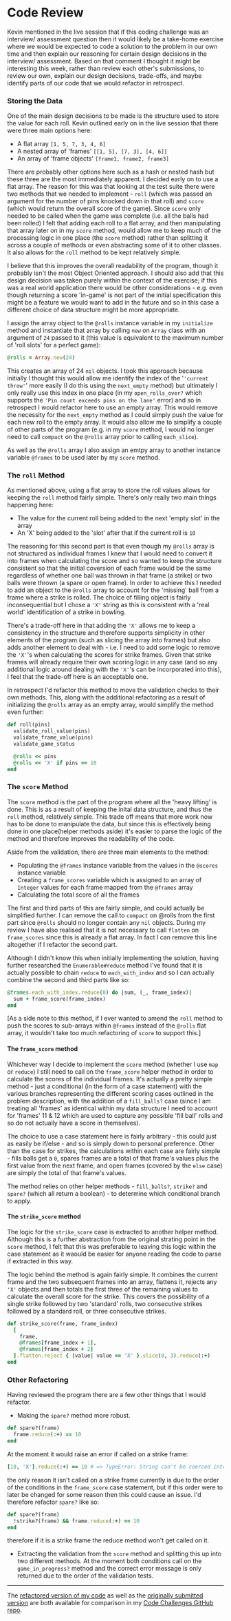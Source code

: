 # Code Review

Kevin mentioned in the live session that if this coding challenge was an interview/ assessment question then it would likely be a take-home exercise where we would be expected to code a solution to the problem in our own time and then explain our reasoning for certain design decisions in the interview/ assessment. Based on that comment I thought it might be interesting this week, rather than review each other's submissions, to review our own, explain our design decisions, trade-offs, and maybe identify parts of our code that we would refactor in retrospect.

### Storing the Data

One of the main design decisions to be made is the structure used to store the value for each roll. Kevin outlined early on in the live session that there were three main options here:

* A flat array `[1, 5, 7, 3, 4, 6]`
* A nested array of 'frames' `[[1, 5], [7, 3], [4, 6]]`
* An array of 'frame objects' `[frame1, frame2, frame3]`

There are probably other options here such as a hash or nested hash but these three are the most immediately apparent. I decided early on to use a flat array. The reason for this was that looking at the test suite there were two methods that we needed to implement - `roll` (which was passed an argument for the number of pins knocked down in that roll) and `score` (which would return the overall score of the game). Since `score` only needed to be called when the game was complete (i.e. all the balls had been rolled) I felt that adding each roll to a flat array, and then manipulating that array later on in my `score` method, would allow me to keep much of the processing logic in one place (the `score` method) rather than splitting it across a couple of methods or even abstracting some of it to other classes. It also allows for the `roll` method to be kept relatively simple.

I believe that this improves the overall readability of the program, though it probably isn't the most Object Oriented approach. I should also add that this design decision was taken purely within the context of the exercise; if this was a real world application there would be other considerations - e.g. even though returning a score 'in-game' is not part of the initial specification this might be a feature we would want to add in the future and so in this case a different choice of data structure might be more appropriate.

I assign the array object to the `@rolls` instance variable in my `initialize` method and instantiate that array by calling `new` on `Array` class with an argument of `24` passed to it (this value is equivalent to the maximum number of 'roll slots' for a perfect game):

```ruby
@rolls = Array.new(24)
```

This creates an array of 24 `nil` objects. I took this approach because initially I thought this would allow me identify the index of the '`'current throw'`' more easily (I do this using the `next_empty` method) but ultimately I only really use this index in one place (in my `open_rolls_over?` which supports the `'Pin count exceeds pins on the lane'` error) and so in retrospect I would refactor here to use an empty array. This would remove the necessity for the `next_empty` method as I could simply push the value for each new roll to the empty array. It would also allow me to simplify a couple of other parts of the program (e.g. in my `score` method, I would no longer need to call `compact` on the `@rolls` array prior to calling `each_slice`).

As well as the `@rolls` array I also assign an emtpy array to another instance variable `@frames` to be used later by my `score` method.

### The `roll` Method

As mentioned above, using a flat array to store the roll values allows for keeping the `roll` method fairly simple. There's only really two main things happening here:

* The value for the current roll being added to the next 'empty slot' in the array
* An 'X' being added to the 'slot' after that if the current roll is `10`

The reasoning for this second part is that even though my `@rolls` array is not structured as individual frames I knew that I would need to convert it into frames when calculating the score and so wanted to keep the structure consistent so that the initial coversion of each frame would be the same regardless of whether one ball was thrown in that frame (a strike) or two balls were thrown (a spare or open frame). In order to achieve this I needed to add an object to the `@rolls` array to account for the 'missing' ball from a frame where a strike is rolled. The choice of filling object is fairly inconsequential but I chose a `'X'` string as this is consistent with a 'real world' identification of a strike in bowling.

There's a trade-off here in that adding the `'X'` allows me to keep a consistency in the structure and therefore supports simplicity in other elements of the program (such as slicing the array into frames) but also adds another element to deal with - i.e. I need to add some logic to remove the `'X'`'s when calculating the scores for strike frames. Given that strike frames will already require their own scoring logic in any case (and so any additional logic around dealing with the `'X'`'s can be incorporated into this), I feel that the trade-off here is an acceptable one.

In retrospect I'd refactor this method to move the validation checks to their own methods. This, along with the additional refactoring as a result of initializing the `@rolls` array as an empty array, would simplify the method even further:

```ruby
def roll(pins)
  validate_roll_value(pins)
  validate_frame_value(pins)
  validate_game_status

  @rolls << pins
  @rolls << 'X' if pins == 10
end
```

### The `score` Method

The `score` method is the part of the program where all the 'heavy lifting' is done. This is as a result of keeping the inital data structure, and thus the `roll` method, relatively simple. This trade off means that more work now has to be done to manipulate the data, but since this is effectively being done in one place(helper methods aside) it's easier to parse the logic of the method and therefore improves the readability of the code.

Aside from the validation, there are three main elements to the method:

* Populating the `@frames` instance variable from the values in the `@scores` instance variable
* Creating a `frame_scores` variable which is assigned to an array of `Integer` values for each frame mapped from the `@frames` array
* Calculating the total score of all the frames

The first and third parts of this are fairly simple, and could actually be simplified further. I can remove the call to `compact` on @rolls from the first part since `@rolls` should no longer contain any `nil` objects. During my review I have also realised that it is not necessary to call `flatten` on `frame_scores` since this is already a flat array. In fact I can remove this line altogether if I refactor the second part.

Although I didn't know this when initially implementing the solution, having further researched the `Enumerable#reduce` method I've found that it is actually possible to chain `reduce` to `each_with_index` and so I can actually combine the second and third parts like so:

```ruby
@frames.each_with_index.reduce(0) do |sum, (_, frame_index)|
  sum + frame_score(frame_index)
end
```

[As a side note to this method, if I ever wanted to amend the `roll` method to push the scores to sub-arrays within `@frames` instead of the `@rolls` flat array, it wouldn't take too much refactoring of `score` to support this.]

#### The `frame_score` method

Whichever way I decide to implement the `score` method (whether I use `map` or `reduce`) I still need to call on the `frame_score` helper method in order to calculate the scores of the individual frames. It's actually a pretty simple method - just a conditional (in the form of a case statement) with the various branches representing the different scoring cases outlined in the problem description, with the addition of a `fill_balls?` case (since I am treating all 'frames' as identical within my data structure I need to account for 'frames' 11 & 12 which are used to capture any possible 'fill ball' rolls and so do not actually have a score in themselves).

The choice to use a case statement here is fairly arbitrary - this could just as easily be if/else - and so is simply down to personal preference. Other than the case for strikes, the calculations within each case are fairly simple - fills balls get a `0`, spares frames are a total of that frame's values plus the first value from the next frame, and open frames (covered by the `else` case) are simply the total of that frame's values.

The method relies on other helper methods - `fill_balls?`, `strike?` and `spare?` (which all return a boolean) - to determine which conditional branch to apply.

#### The `strike_score` method

The logic for the `strike_score` case is extracted to another helper method. Although this is a further abstraction from the original strating point in the `score` method, I felt that this was preferable to leaving this logic within the case statement as it waould be easier for anyone reading the code to parse if extracted in this way.

The logic behind the method is again fairly simple. It combines the current frame and the two subsequent frames into an array, flattens it, rejects any `'X'` objects and then totals the first three of the remaining values to calculate the overall score for the strike. This covers the possibility of a single strike followed by two 'standard' rolls, two consecutive strikes followed by a standard roll, or three consecutive strikes.

```ruby
def strike_score(frame, frame_index)
  [
    frame,
    @frames[frame_index + 1],
    @frames[frame_index + 2]
  ].flatten.reject { |value| value == 'X' }.slice(0, 3).reduce(:+)
end
```

### Other Refactoring

Having reviewed the program there are a few other things that I would refactor.

* Making the `spare?` method more robust. 
```ruby
def spare?(frame)
  frame.reduce(:+) == 10
end
```
At the moment it would raise an error if called on a strike frame:
```ruby
[10, 'X'].reduce(:+) == 10 # => TypeError: String can't be coerced into Fixnum
```
the only reason it isn't called on a strike frame currently is due to the order of the conditions in the `frame_score` case statement, but if this order were to later be changed for some reason then this could cause an issue. I'd therefore refactor `spare?` like so:
```ruby
def spare?(frame)
  !strike?(frame) && frame.reduce(:+) == 10
end
```
therefore if it is a strike frame the reduce method won't get called on it.

* Extracting the validation from the `score` method and splitting this up into two different methods. At the moment both conditions call on the `game_in_progress?` method and the correct error message is only returned due to the order of the validation tests.

---

The [refactored version of my code](https://github.com/superchilled/launch-school-code-challenges/blob/f547c3e6a4b2cd49d1ca3f07936d65bd3185ae12/bowling/bowling.rb) as well as the [originally submitted version](https://github.com/superchilled/launch-school-code-challenges/blob/4d60e6039be4dad7391b7cf91ef68d5cead964e4/bowling/bowling.rb) are both available for comparison in my [Code Challenges GitHub repo](https://github.com/superchilled/launch-school-code-challenges).
